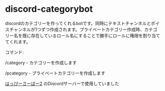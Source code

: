 # discord-categorybot
discordのカテゴリーを作ってくれるbotです。同時にテキストチャンネルとボイスチャンネルが1つずつ作成されます。プライベートカテゴリー作成時、カテゴリー名を既に存在しているロール名にすることで勝手にロールに権限を割り当ててくれます。

コマンド:

/category <name> - カテゴリーを作成します

/pcategory <name> - プライベートカテゴリーを作成します

[はっぴーさーばー2](https://happymc.jimdo.com/)
のDiscordサーバーで使用していました
